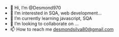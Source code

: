 - 👋 Hi, I’m @Desmond970
- 👀 I’m interested in SQA, web development...
- 🌱 I’m currently learning javascript, SQA
- 💞️ I’m looking to collaborate on ...
- 📫 How to reach me desmondsilva80@gmail.com

<!---
Desmond970/Desmond970 is a ✨ special ✨ repository because its `README.md` (this file) appears on your GitHub profile.
You can click the Preview link to take a look at your changes.
--->
